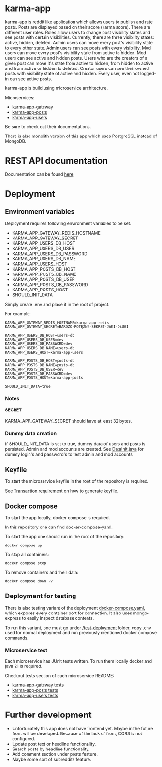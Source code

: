 # karma-app

karma-app is reddit like application which allows users to publish and rate posts. Posts are displayed based on their
score (karma score). There are different user roles. Roles allow users to change post visibility states and see posts
with certain visibilities. Currently, there are three visibility states: active, hidden, deleted. Admin users can move
every post's visibility state to every other state. Admin users can see posts with every visibility. Mod users can move
every post's visibility state from active to hidden. Mod users can see active and hidden posts. Users who are the
creators of a given post can move it's state from active to hidden, from hidden to active and from active or hidden to
deleted. Creator users can see their owned posts with visibility state of active and hidden. Every user, even not
logged-in can see active posts.

karma-app is build using microservice architecture.

Microservices:

- [karma-app-gateway]
- [karma-app-posts]
- [karma-app-users]

Be sure to check out their documentations.

There is also [monolith][karma-app-monolith] version of this app which uses PostgreSQL
instead of MongoDB.

# REST API documentation

Documentation can be found [here][rest-api-docs].

# Deployment

## Environment variables

Deployment requires following environment variables to be set.

- KARMA_APP_GATEWAY_REDIS_HOSTNAME
- KARMA_APP_GATEWAY_SECRET
- KARMA_APP_USERS_DB_HOST
- KARMA_APP_USERS_DB_USER
- KARMA_APP_USERS_DB_PASSWORD
- KARMA_APP_USERS_DB_NAME
- KARMA_APP_USERS_HOST
- KARMA_APP_POSTS_DB_HOST
- KARMA_APP_POSTS_DB_NAME
- KARMA_APP_POSTS_DB_USER
- KARMA_APP_POSTS_DB_PASSWORD
- KARMA_APP_POSTS_HOST
- SHOULD_INIT_DATA

Simply create .env and place it in the root of project.

For example:

```
KARMA_APP_GATEWAY_REDIS_HOSTNAME=karma-app-redis
KARMA_APP_GATEWAY_SECRET=BARDZO-POTĘŻNY-SEKRET-JAKI-DŁUGI

KARMA_APP_USERS_DB_HOST=users-db
KARMA_APP_USERS_DB_USER=dev
KARMA_APP_USERS_DB_PASSWORD=dev
KARMA_APP_USERS_DB_NAME=users-db
KARMA_APP_USERS_HOST=karma-app-users

KARMA_APP_POSTS_DB_HOST=posts-db
KARMA_APP_POSTS_DB_NAME=posts-db
KARMA_APP_POSTS_DB_USER=dev
KARMA_APP_POSTS_DB_PASSWORD=dev
KARMA_APP_POSTS_HOST=karma-app-posts

SHOULD_INIT_DATA=true
```

### Notes

#### SECRET

KARMA_APP_GATEWAY_SECRET should have at least 32 bytes.

### Dummy data creation

If SHOULD_INIT_DATA is set to true, dummy data of users and posts is persisted. Admin and mod accounts are created. See
[DataInit.java] for dummy login's and password's to test admin and mod accounts.

## Keyfile

To start the microservice keyfile in the root of the repository is required.

See [Transaction requirement] on how to generate keyfile.

## Docker compose

To start the app locally, docker compose is required.

In this repository one can
find [docker-compose-yaml].

To start the app one should run in the root of the repository:

```
docker compose up
```

To stop all containers:

```
docker compose stop
```

To remove containers and their data:

```
docker compose down -v
```

## Deployment for testing

There is also testing variant of the deployment [docker-compose.yaml][test-docker-compose.yaml], which exposes every
container port for connection. It also uses mongo-express to easily inspect database contents.

To run this variant, one must go under [/test-deployment] folder, copy .env used for normal deployment and run
previously
mentioned docker compose commands.

### Microservice test

Each microservice has JUnit tests written. To run them locally docker and java 21 is required.

Checkout tests section of each microservice README:

- [karma-app-gateway tests]
- [karma-app-posts tests]
- [karma-app-users tests]

# Further development

- Unfortunately this app does not have frontend yet. Maybe in the future front will be developed. Because of the lack
  of front, CORS is not configured.
- Update post text or headline functionality.
- Search posts by headline functionality.
- Add comment section under posts feature.
- Maybe some sort of subreddits feature.

[karma-app-gateway]: https://github.com/msik-404/karma-app/tree/main/karma-app-gateway

[karma-app-posts]: https://github.com/msik-404/karma-app/tree/main/karma-app-posts

[karma-app-users]: https://github.com/msik-404/karma-app/tree/main/karma-app-users

[karma-app-monolith]: https://github.com/msik-404/karma-app-monolith

[docker-compose-yaml]: https://github.com/msik-404/karma-app/blob/main/docker-compose.yaml

[rest-api-docs]: https://github.com/msik-404/karma-app/tree/main/karma-app-gateway#rest-api

[Transaction requirement]: https://github.com/msik-404/karma-app/tree/main/karma-app-posts#transaction-requirements

[/test-deployment]: https://github.com/msik-404/karma-app/tree/main/test-deployment

[test-docker-compose.yaml]: https://github.com/msik-404/karma-app/blob/main/test-deployment/docker-compose.yaml

[karma-app-gateway tests]: https://github.com/msik-404/karma-app/tree/main/karma-app-gateway#tests

[karma-app-posts tests]: https://github.com/msik-404/karma-app/tree/main/karma-app-gateway#tests

[karma-app-users tests]: https://github.com/msik-404/karma-app/tree/main/karma-app-gateway#tests

[DataInit.java]: https://github.com/msik-404/karma-app/tree/main/karma-app-gateway/src/main/java/com/msik404/karmaappgateway/init/DataInit.java#L53